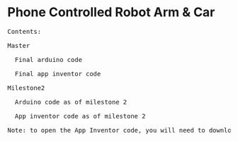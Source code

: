 # Phone Controlled Robot Arm & Car
<pre>
Contents: <br />
Master <br />
  Final arduino code <br />
  Final app inventor code <br />
Milestone2 <br />
  Arduino code as of milestone 2 <br />
  App inventor code as of milestone 2
  
Note: to open the App Inventor code, you will need to download it and import it into app inventor.
</pre>

